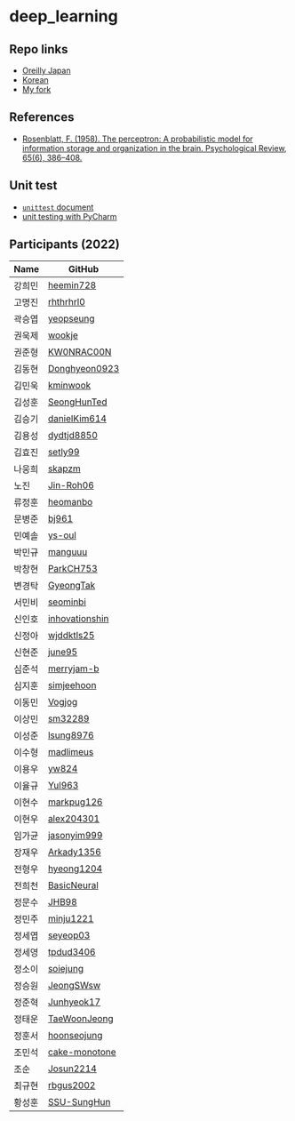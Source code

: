 # deep_learning

## Repo links
* [Oreilly Japan](https://github.com/oreilly-japan/deep-learning-from-scratch)
* [Korean](https://github.com/WegraLee/deep-learning-from-scratch)
* [My fork](https://github.com/ssuai/deep_learning_from_scratch)

## References
* [Rosenblatt, F. (1958). The perceptron: A probabilistic model for information storage and organization in the brain. Psychological Review, 65(6), 386–408.](https://doi.org/10.1037/h0042519)

## Unit test
* [`unittest` document](https://docs.python.org/2/library/unittest.html)
* [unit testing with PyCharm](https://www.jetbrains.com/help/pycharm/testing-your-first-python-application.html#write-test)

## Participants (2022)

| Name  | GitHub |
| --- | --- |
| 강희민 | [heemin728](http://github.com/heemin728) |
| 고명진 | [rhthrhrl0](http://github.com/rhthrhrl0) |
| 곽승엽 | [yeopseung](http://github.com/yeopseung) |
| 권욱제 | [wookje](http://github.com/wookje) |
| 권준형 | [KW0NRAC00N](http://github.com/KW0NRAC00N) |
| 김동현 | [Donghyeon0923](http://github.com/Donghyeon0923) |
| 김민욱 | [kminwook](http://github.com/kminwook) |
| 김성훈 | [SeongHunTed](http://github.com/SeongHunTed) |
| 김승기 | [danielKim614](http://github.com/danielKim614) |
| 김용성 | [dydtjd8850](http://github.com/dydtjd8850) |
| 김효진 | [setly99](http://github.com/setly99) |
| 나웅희 | [skapzm](http://github.com/skapzm) |
| 노진 | [Jin-Roh06](http://github.com/Jin-Roh06) |
| 류정훈 | [heomanbo](http://github.com/heomanbo) |
| 문병준 | [bj961](http://github.com/bj961) |
| 민예솔 | [ys-oul](http://github.com/ys-oul) |
| 박민규 | [manguuu](http://github.com/manguuu) |
| 박창현 | [ParkCH753](http://github.com/ParkCH753) |
| 변경탁 | [GyeongTak](http://github.com/GyeongTak) |
| 서민비 | [seominbi](http://github.com/seominbi) |
| 신인호 | [inhovationshin](http://github.com/inhovationshin) |
| 신정아 | [wjddktls25](http://github.com/wjddktls25) |
| 신현준 | [june95](http://github.com/june95) |
| 심준석 | [merryjam-b](http://github.com/merryjam-b) |
| 심지훈 | [simjeehoon](http://github.com/simjeehoon) |
| 이동민 | [Vogjog](http://github.com/Vogjog) |
| 이상민 | [sm32289](http://github.com/sm32289) |
| 이성준 | [lsung8976](http://github.com/lsung8976) |
| 이수형 | [madlimeus](http://github.com/madlimeus) |
| 이용우 | [yw824](http://github.com/yw824) |
| 이율규 | [Yul963](http://github.com/Yul963) |
| 이현수 | [markpug126](http://github.com/markpug126) |
| 이현우 | [alex204301](http://github.com/alex204301) |
| 임가균 | [jasonyim999](http://github.com/jasonyim999) |
| 장재우 | [Arkady1356](http://github.com/Arkady1356) |
| 전형우 | [hyeong1204](http://github.com/hyeong1204) |
| 전희천 | [BasicNeural](http://github.com/BasicNeural) |
| 정문수 | [JHB98](http://github.com/JHB98) |
| 정민주 | [minju1221](http://github.com/minju1221) |
| 정세엽 | [seyeop03](http://github.com/seyeop03) |
| 정세영 | [tpdud3406](http://github.com/tpdud3406) |
| 정소이 | [soiejung](http://github.com/soiejung) |
| 정승원 | [JeongSWsw](http://github.com/JeongSWsw) |
| 정준혁 | [Junhyeok17](http://github.com/Junhyeok17) |
| 정태운 | [TaeWoonJeong](http://github.com/TaeWoonJeong) |
| 정훈서 | [hoonseojung](http://github.com/hoonseojung) |
| 조민석 | [cake-monotone](http://github.com/cake-monotone) |
| 조순 | [Josun2214](http://github.com/Josun2214) |
| 최규현 | [rbgus2002](http://github.com/rbgus2002) |
| 황성훈 | [SSU-SungHun](http://github.com/SSU-SungHun) |
